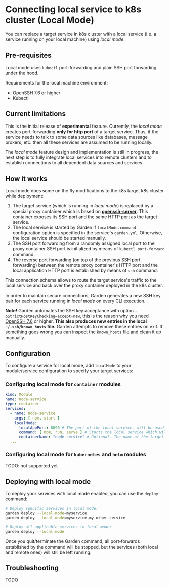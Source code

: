 # Connecting local service to k8s cluster (Local Mode)

You can replace a target service in k8s cluster with a local service (i.e. a service running on your local machine)
using _local mode_.

## Pre-requisites

Local mode uses `kubectl` port-forwarding and plain SSH port forwarding under the hood.

Requirements for the local machine environment:

* OpenSSH 7.6 or higher
* Kubectl

## Current limitations

This is the initial release of **experimental** feature. Currently, the _local mode_ creates port-forwarding **only for
http port** of a target service. Thus, if the service needs to talk to some data sources like databases, message
brokers, etc. then all these services are assumed to be running locally.

The _local mode_ feature design and implementation is still in progress, the next step is to fully integrate local
services into remote clusters and to establish connections to all dependent data sources and services.

## How it works

Local mode does some on the fly modifications to the k8s target k8s cluster while deployment:

1. The target service (which is running in _local mode_) is replaced by a special proxy container which is based
   on **[openssh-server](https://docs.linuxserver.io/images/docker-openssh-server)**. This container exposes its SSH
   port and the same HTTP port as the target service.
2. The local service is started by Garden if `localMode.command` configuration option is specified in the
   service's `garden.yml`. Otherwise, the local service should be started manually.
3. The SSH port forwarding from a randomly assigned local port to the proxy container SSH port is initialized by means
   of `kubectl port-forward` command.
4. The reverse port forwarding (on top of the previous SSH port forwarding) between the remote proxy container's HTTP
   port and the local application HTTP port is established by means of `ssh` command.

This connection schema allows to route the target service's traffic to the local service and back over the proxy
container deployed in the k8s cluster.

In order to maintain secure connections, Garden generates a new SSH key pair for each service running in _local mode_ on
every CLI execution.

**Note!** Garden automates the SSH key acceptance with option `-oStrictHostKeyChecking=accept-new`, this is the reason
why you need [OpenSSH 7.6](https://www.openssh.com/txt/release-7.6) or higher. **This also produces new entries in the
local `~/.ssh/known_hosts` file.** Garden attempts to remove these entries on exit. If something goes wrong you can
inspect the `known_hosts` file and clean it up manually.

## Configuration

To configure a service for local mode, add `localMode` to your module/service configuration to specify your target
services:

### Configuring local mode for `container` modules

```yaml
kind: Module
name: node-service
type: container
services:
  - name: node-service
    args: [ npm, start ]
    localMode:
      localAppPort: 8090 # The port of the local service, will be used for port-forward setup
      command: [ npm, run, serve ] # Starts the local service which will replace the target one in the k8s cluster
      containerName: "node-service" # Optional. The name of the target service. It will be inferred automatically if this option is not defined.
  ...
```

### Configuring local mode for `kubernetes` and `helm` modules

TODO: not supported yet

## Deploying with local mode

To deploy your services with local mode enabled, you can use the `deploy` command:

```sh
# Deploy specific services in local mode:
garden deploy --local-mode=myservice
garden deploy --local-mode=myservice,my-other-service

# Deploy all applicable services in local mode:
garden deploy --local-mode
```

Once you quit/terminate the Garden command, all port-forwards established by the command will be stopped, but the
services (both local and remote ones) will still be left running.

## Troubleshooting

TODO
